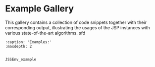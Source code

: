 # Example Gallery

This gallery contains a collection of code snippets together with their corresponding output, illustrating the usages of
the JSP instances with various state-of-the-art algorithms.
sfd

```{toctree}
:caption: 'Examples:'
:maxdepth: 2


JSSEnv_example
```
